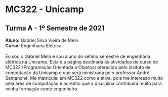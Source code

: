 # MC322 - Unicamp 
## Turma A - 1º Semestre de 2021
**Aluno:** Gabriel Silva Vieira de Melo <br>
**Curso:** Engenharia Elétrica <br>
<br>
Eu sou o Gabriel Melo e sou aluno do sétimo semestre de engenharia elétrica na Unicamp.  Esta é a página destinada às atividades do curso de MC322 (Programação Orientada a Objetos) oferecido pelo insituto de computação da Unicamp e que será ministrada pelo professor André Santanché. Me matriculei em MC322 como eletiva, pois me interesso muito pela área de computação e acredito que a disciplina contribuirá muito para minha formação como engenheiro.
